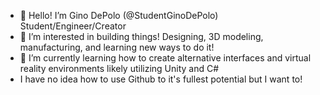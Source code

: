 - 👋 Hello! I’m Gino DePolo (@StudentGinoDePolo) Student/Engineer/Creator
- 👀 I’m interested in building things! Designing, 3D modeling, manufacturing, and learning new ways to do it!
- 🌱 I’m currently learning how to create alternative interfaces and virtual reality environments likely utilizing Unity and C#
- I have no idea how to use Github to it's fullest potential but I want to!
